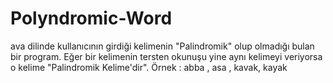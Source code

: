 # Polyndromic-Word
 ava dilinde kullanıcının girdiği kelimenin "Palindromik" olup olmadığı bulan bir program. Eğer bir kelimenin tersten okunuşu yine aynı kelimeyi veriyorsa o kelime "Palindromik Kelime'dir".  Örnek : abba , asa , kavak, kayak 
